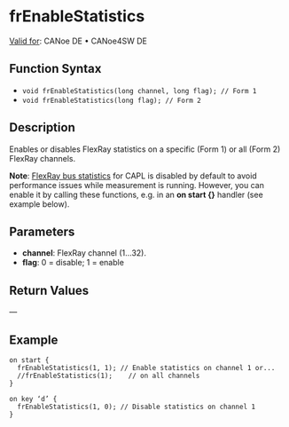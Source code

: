 # frEnableStatistics

[Valid for](../../../Shared/FeatureAvailability.md): CANoe DE • CANoe4SW DE

## Function Syntax

- `void frEnableStatistics(long channel, long flag); // Form 1`
- `void frEnableStatistics(long flag); // Form 2`

## Description

Enables or disables FlexRay statistics on a specific (Form 1) or all (Form 2) FlexRay channels.

**Note**: [FlexRay bus statistics](../CAPLfunctionsFlexrayOverview.md#BMBusStatistics) for CAPL is disabled by default to avoid performance issues while measurement is running. However, you can enable it by calling these functions, e.g. in an **on start {}** handler (see example below).

## Parameters

- **channel**: FlexRay channel (1…32).
- **flag**: 0 = disable; 1 = enable

## Return Values

—

## Example

```plaintext
on start {
  frEnableStatistics(1, 1); // Enable statistics on channel 1 or...
  //frEnableStatistics(1);    // on all channels
}

on key ‘d’ {
  frEnableStatistics(1, 0); // Disable statistics on channel 1
}
```
